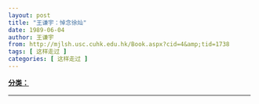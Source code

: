 ```yaml
---
layout: post
title: "王谦宇：悼念徐灿"
date: 1989-06-04
author: 王谦宇
from: http://mjlsh.usc.cuhk.edu.hk/Book.aspx?cid=4&amp;tid=1738
tags: [ 这样走过 ]
categories: [ 这样走过 ]
---
```


<div style="margin: 15px 10px 10px 0px;">
<div>
<span id="ctl00_ContentPlaceHolder1_chapter1_SubjectLabel" style="font-weight:bold;text-decoration:underline;">
   分类：
  </span>
</div>
<b>
<div align="center">
<table background="http://www.edubridge.com/img/dadanxiaoxin100.gif" border="0" cellpadding="0" cellspacing="0" height="1" width="60%">
<tbody>
<tr>
<td align="center" valign="TOP">
<div align="left">
<u>
<b>
<font size="5">
           悼念许灿
          </font>
</b>
</u>
<br/>
<br/>
<b>
<div align="center" style="display: inline !important;">
<table background="http://www.edubridge.com/img/dadanxiaoxin100.gif" border="0" cellpadding="0" cellspacing="0" height="1" style="display: inline !important;" width="60%">
<tbody style="display: inline !important;">
<tr style="display: inline !important;">
<td align="center" style="display: inline !important;" valign="TOP">
<div align="left" style="display: inline !important;">
<font size="4">
                ----作者：王谦宇
               </font>
</div>
</td>
</tr>
</tbody>
</table>
</div>
</b>
<br/>
<br/>
<br/>
        许灿走了，像一片秋天的黄叶，轻轻的飘零落地。
        <br/>
<br/>
        我自认为是一个参透人间生死的行者。生死者，生命自然生息演进之规律也，有生必有死。哲人有言：面对自然发生的一切，人们当以平静之心顺然处之。话虽如此，对于许灿的离去，我仍然不能让自己的心得到平静，我内心生起的是一种难以言说的伤痛。我说不清楚其中的因由：是他死前半年疾病和手术对他精神和肉体施与的折磨；是他一生曲折坎坷、事业无成、报国无门的生命途程；还是因为我失去了一位相交半个世纪的真诚的朋友。
        <br/>
<br/>
        我认识许灿是许久以前的事了。那是一九四九年，在刚刚解放的北平，我和他同是中央一个“训练班”的同学。“训练班”开始时有三个队，我编在第一队，做一个普通的学员，许灿是第一队的队长。言谈之间，得知他原也是一个华侨青年，在上海上学，毅然放弃学业，潜入解放区参加新四军，随军转战南北，这次是从东北作为骨干调来学习。他的经历让我感到亲切。当时他头上一顶灰色军帽，身上一袭掉了色的军衣，同我们这些从香港或国统区来的同学相较，俨然是一个没有小资气息的土八路，虽然看来还有几分造作。他工作积极，待人热情，这些给了我深刻的印象。
        <br/>
<br/>
        “训练班”的任务是学习理论，改造思想。学习理论不容易，改造思想更是十分痛苦的事情。当时的口号叫做：不怕丑，不怕痛，脱掉裤子割尾巴。这明显是采取延安整风的方法，思想斗争的激烈可想而知。“脱裤子”这个口号就是延安整风留下来的“传家宝”。我记得，当时的许灿并不是那么使人可怕，他对人严格，却也心中有数，不像我的一些“积极分子”朋友，“左”得那么可爱。我发现从老区出来经过延安整风的当年的华侨青年，像训练班的几个指导员，大都如此，因为他们经过“抢救”，吃过“残酷斗争”“无情打击”的苦头。许灿也有过同样的经历，这是他后来告诉我的。在一次部队的审干运动中，审查他的历史，问他你为什么叫做许铲，铲就是铲除，你是不是怀着不可告人的目的到解放区来的。这在现在听来是一个笑话，但在“海外关系”等同于“国特”的年代，这样的问题是可以断送一个人的政治生命，甚至会引至更为严重的结果的。这也许就是他后来改名的原因吧。
        <br/>
<br/>
        “训训班”的纪律是严格的，实行军事生活，作息定时，每天早晨天不亮就要起床操练，在队伍前头吹哨子喊口号的就是许灿。从一九四九到一九五Ｏ年的两个夏天和两个冬天，我们是在许灿的哨子声中跑过来的，这个情景深深的印在我的脑子里，至今也没有消失。当然，我们也有着更多的欢喜和快乐，其中最为令人难忘的，当然是一九四九年十月一日的开国大典。当时，我们列队站在天安门前的金水河畔，听着礼炮隆隆轰鸣，看着红旗冉冉升起，威武雄壮的阅兵仪式和欢乐热烈的群众队伍，向全世界宣示：“中国人民从此站立起来了”。这个时候，我们怎能不把我们在海外忍受的全部屈辱和辛酸，一齐迸发出来，欢呼跳跃，泪涌如泉呢。从训练班出来，同学们各奔东西，大部分同学南下土改，许灿直接到了工作岗位，先在中联部，后调交通部，下到广州。离开训练班的时候，我们这一群，对个人和国家的前途，都是满怀激情，充满信心。一个一个都准备着为人类的最后解放，贡献出自己的一切，那怕赴汤蹈火。展望未来，一个自由民主、独立富强的新中国就要出现在眼前。现在看来，我们当时的这种想法是多么单纯，多么的天真。但是，我要说，我们是真诚的，这是处在那个伟大时代的革命青年共同的心声。
        <br/>
<br/>
        一九五七年十月，我从四川调回北京，这时反右运动正进行得如火如荼，报纸上反右的文章铺天盖地，批判反党反社会主义右派分子的口号响彻云霄，“章罗联盟”、“民盟六教授”已成为人人喊打的“过街老鼠”，陷入“人民战争”的海洋。不久消息传来，广州的许灿、费曦也中箭落马成为右派。这样，费曦一家就有了四个右派，叔父费孝通，父亲费振东，丈夫许灿，还有她自己。章罗我不了解，六教授中有我的三个老师，费孝通则是我心仪的学者，费振东在海外就是我父亲的挚友。他们成为右派让我震惊，但我想起或许因为他们是民主党派的头面人物，真的有着未为人知的反党阴谋也尚未可知。可是许灿、费曦，却是我所熟悉的同学，我知道他们热情如火，从做学生起就追求进步，愿意把自己的一切，青春、理想，以至自己的生命，都献给他们所追求的事业，费曦在海外同反动派斗争而身陷囹圄。他们为什么要反党反社会主义，他们为什么会反党反社会主义，我百思不得其解。
        <br/>
<br/>
        一九七六年文革结束，我逃离湖南到广州，同许灿见面，相隔二十多年，仿佛从噩梦中醒来。当着空气略为松动的时候，我要许灿告诉我他的右派罪状，我帮着写个材料进行申诉。许灿打开记忆的盒子，用力的搜索，说出来的只是一些零零碎碎的片言只语，没有我所预想的恶毒言论，从中好不容易我拣出重要的两条，一是在北京出差说过，报上所载章伯钧的有些意见是说得好的。二是在讨论工作时说了，苏联专家的意见也要结合中国的实际。我问许灿，你说这些干什么。他说，不是上级号召，要帮助整党，要百家争鸣，百花齐放吗。我不像费孝通，可以鸣，可以放，我只是偶然发表些感想，对工作提一点意见罢了。原来是这样，许灿是听党的话，响应领袖的号召，却不知为什么，胡里胡涂就做成了右派。我想起在训练班的时候，反复教导给我们的是，听党的话，党要你做什么就做什么，许灿就是照着这么做的。他从来没有得到这样的教导，做一个共产党员，要有一个独立思考的头脑，更没有人告诉他，每个人的脑子都长在自己的脖子上，这样一个最普通的常识。就是这样，他哪有理由不听党的话，他哪有胆量不响应伟大领袖的号召。
        <br/>
<br/>
        我和许灿、费曦相晤，从不谈起反右文革中各自的遭遇。这是因为，这种丧失人性的人格侮辱和人身摧残，不仅是受害者个人的灾难，更是整个民族的耻辱。在许灿死去的时候，我重提这些，不是替他平反，因为没有这个必要。也不是要求谁人向他赔礼道歉，我没有这个奢望。有人说过，中国人的一部分，是一个不知忏悔的群落，缺失的是俄狄浦斯，他们从来也没有承认自己的错误和罪行的勇气。我重提这些，目的只有一个，不要忘记过去，忘记过去，必将重蹈复辙。而中国人，又是一个善于遗忘的民族。
        <br/>
<br/>
        最后，我要说的是，许灿虽然道路坎坷，遭际困顿，但是他爱国之心不变，服务人群之心不变，对朋友的真心实意的热情不变。这有他移居香港后的活动作为佐证，是大家都知道的，我就不多说了。有朋友说，许灿这一辈子活得不值，付出了许多，却没有收获。是的，许灿为中国的革命，献出了青春和力气，却没有捞得一官半职，甚至连晚年的退休金也没有。可是我要说，这不是生命价值的全部。徐世民先生说过：热心报国的华侨，他们冒着风险投身革命事业，却无心做官，他们仗义疏财，也没有任何以金钱入伙的想法，没有想到要求祖国来报答自己。我想，这点许灿做到了。
        <br/>
<br/>
        许灿移居香港，我是不十分赞同的，我担心他难以维持生计。但是，我理解。我知道，这个决定的作出，要有极大的勇气。他置经济物质于不顾，为的是维护做人的尊严。许灿晚年经济不宽裕，靠着香港政府的“综援”为生。但他活得自在，摆脱了思想禁锢，寻回了自己。而世间最重要的莫过于懂得让自己属于自己了。最后的十年，社会活动少了，却是乐于读书，勤于思考，偶而同朋友通通电话。青年时候失去的东西，老年时寻回来了。我为他欢喜。
        <br/>
<br/>
        二ＯＯ二年，许灿年交八十，我约了几个朋友，同他庆祝，座上胡诌几句让他高兴：
        <br/>
<br/>
        人说七十古来稀，
        <br/>
        如今八十不希奇。
        <br/>
        高踞泰和看世界，
        <br/>
        活到一百没问题。
        <br/>
<br/>
        许灿素来身体很好，可惜活不到我所期待于他的年纪，不过八十五也是长寿了。
        <br/>
<br/>
<br/>
        （在香港《侨友社》为许灿逝世举行的《追思会》上的发言）
       </div>
<div align="left">
<br/>
</div>
<div align="left">
        -----转自《二闲堂》
       </div>
</td>
</tr>
</tbody>
</table>
</div>
</b>
</div>
